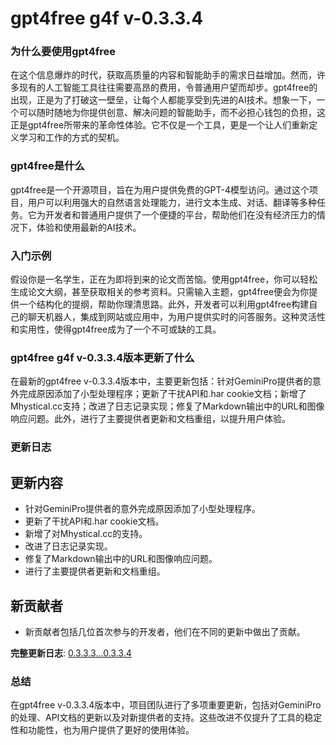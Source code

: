 # gpt4free g4f v-0.3.3.4
### 为什么要使用gpt4free

在这个信息爆炸的时代，获取高质量的内容和智能助手的需求日益增加。然而，许多现有的人工智能工具往往需要高昂的费用，令普通用户望而却步。gpt4free的出现，正是为了打破这一壁垒，让每个人都能享受到先进的AI技术。想象一下，一个可以随时随地为你提供创意、解决问题的智能助手，而不必担心钱包的负担，这正是gpt4free所带来的革命性体验。它不仅是一个工具，更是一个让人们重新定义学习和工作的方式的契机。

### gpt4free是什么

gpt4free是一个开源项目，旨在为用户提供免费的GPT-4模型访问。通过这个项目，用户可以利用强大的自然语言处理能力，进行文本生成、对话、翻译等多种任务。它为开发者和普通用户提供了一个便捷的平台，帮助他们在没有经济压力的情况下，体验和使用最新的AI技术。

### 入门示例

假设你是一名学生，正在为即将到来的论文而苦恼。使用gpt4free，你可以轻松生成论文大纲，甚至获取相关的参考资料。只需输入主题，gpt4free便会为你提供一个结构化的提纲，帮助你理清思路。此外，开发者可以利用gpt4free构建自己的聊天机器人，集成到网站或应用中，为用户提供实时的问答服务。这种灵活性和实用性，使得gpt4free成为了一个不可或缺的工具。

### gpt4free g4f v-0.3.3.4版本更新了什么

在最新的gpt4free v-0.3.3.4版本中，主要更新包括：针对GeminiPro提供者的意外完成原因添加了小型处理程序；更新了干扰API和.har cookie文档；新增了Mhystical.cc支持；改进了日志记录实现；修复了Markdown输出中的URL和图像响应问题。此外，进行了主要提供者更新和文档重组，以提升用户体验。

### 更新日志

## 更新内容
- 针对GeminiPro提供者的意外完成原因添加了小型处理程序。
- 更新了干扰API和.har cookie文档。
- 新增了对Mhystical.cc的支持。
- 改进了日志记录实现。
- 修复了Markdown输出中的URL和图像响应问题。
- 进行了主要提供者更新和文档重组。

## 新贡献者
- 新贡献者包括几位首次参与的开发者，他们在不同的更新中做出了贡献。

**完整更新日志**: [0.3.3.3...0.3.3.4](https://github.com/xtekky/gpt4free/compare/0.3.3.3...0.3.3.4)

### 总结

在gpt4free v-0.3.3.4版本中，项目团队进行了多项重要更新，包括对GeminiPro的处理、API文档的更新以及对新提供者的支持。这些改进不仅提升了工具的稳定性和功能性，也为用户提供了更好的使用体验。